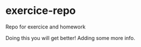# exercice-repo
Repo for exercice and homework

Doing this you will get better!
Adding some more info.

